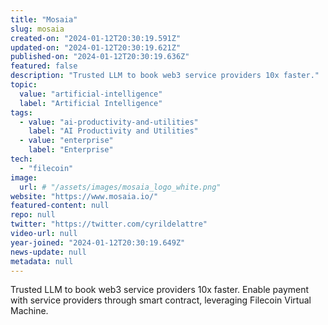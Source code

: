 ```yaml
---
title: "Mosaia"
slug: mosaia
created-on: "2024-01-12T20:30:19.591Z"
updated-on: "2024-01-12T20:30:19.621Z"
published-on: "2024-01-12T20:30:19.636Z"
featured: false
description: "Trusted LLM to book web3 service providers 10x faster."
topic:
  value: "artificial-intelligence"
  label: "Artificial Intelligence"
tags:
  - value: "ai-productivity-and-utilities"
    label: "AI Productivity and Utilities"
  - value: "enterprise"
    label: "Enterprise"
tech:
  - "filecoin"
image:
  url: # "/assets/images/mosaia_logo_white.png"
website: "https://www.mosaia.io/"
featured-content: null
repo: null
twitter: "https://twitter.com/cyrildelattre"
video-url: null
year-joined: "2024-01-12T20:30:19.649Z"
news-update: null
metadata: null
---
```


Trusted LLM to book web3 service providers 10x faster. Enable payment with service providers through smart contract, leveraging Filecoin Virtual Machine.
